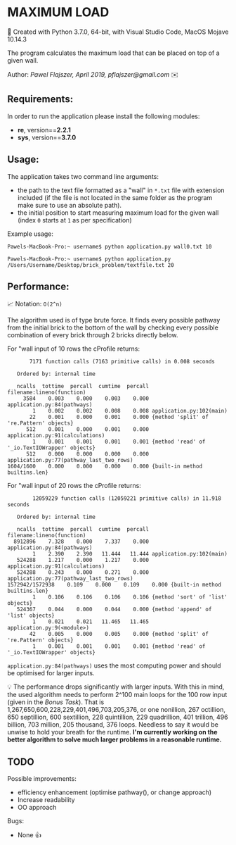 # MAXIMUM LOAD
:floppy_disk: Created with Python 3.7.0, 64-bit, with Visual Studio Code, MacOS Mojave 10.14.3

The program calculates the maximum load that can be placed on top of a given wall.

Author: _Pawel Flajszer, April 2019, pflajszer@gmail.com_ :envelope:

## Requirements:

In order to run the application please install the following modules:
- **re**, version==**2.2.1**
- **sys**, version==**3.7.0**

## Usage:

The application takes two command line arguments:
- the path to the text file formatted as a "wall" in ```*.txt``` file with extension included
  (if the file is not located in the same folder as the program make sure to use an absolute path).
- the initial position to start measuring maximum load for the given wall (index ```0``` starts at ```1``` as per specification)

Example usage:  

	Pawels-MacBook-Pro:~ username$ python application.py wall0.txt 10

	Pawels-MacBook-Pro:~ username$ python application.py /Users/Username/Desktop/brick_problem/textfile.txt 20

## Performance:

:chart_with_upwards_trend: Notation: ```O(2^n)```

The algorithm used is of type brute force. It finds every possible pathway from the initial brick to the bottom of the wall
by checking every possible combination of every brick through 2 bricks directly below.

For "wall input of 10 rows the cProfile returns:

           7171 function calls (7163 primitive calls) in 0.008 seconds

       Ordered by: internal time

       ncalls  tottime  percall  cumtime  percall filename:lineno(function)
         3584    0.003    0.000    0.003    0.000 application.py:84(pathways)
            1    0.002    0.002    0.008    0.008 application.py:102(main)
           22    0.001    0.000    0.001    0.000 {method 'split' of 're.Pattern' objects}
          512    0.001    0.000    0.001    0.000 application.py:91(calculations)
            1    0.001    0.001    0.001    0.001 {method 'read' of '_io.TextIOWrapper' objects}
          512    0.000    0.000    0.000    0.000 application.py:77(pathway_last_two_rows)
    1604/1600    0.000    0.000    0.000    0.000 {built-in method builtins.len}



For "wall input of 20 rows the cProfile returns:

	        12059229 function calls (12059221 primitive calls) in 11.918 seconds

       Ordered by: internal time

       ncalls  tottime  percall  cumtime  percall filename:lineno(function)
      8912896    7.328    0.000    7.337    0.000 application.py:84(pathways)
            1    2.390    2.390   11.444   11.444 application.py:102(main)
       524288    1.217    0.000    1.217    0.000 application.py:91(calculations)
       524288    0.243    0.000    0.271    0.000 application.py:77(pathway_last_two_rows)
    1572942/1572938    0.109    0.000    0.109    0.000 {built-in method builtins.len}
            1    0.106    0.106    0.106    0.106 {method 'sort' of 'list' objects}
       524367    0.044    0.000    0.044    0.000 {method 'append' of 'list' objects}
            1    0.021    0.021   11.465   11.465 application.py:9(<module>)
           42    0.005    0.000    0.005    0.000 {method 'split' of 're.Pattern' objects}
            1    0.001    0.001    0.001    0.001 {method 'read' of '_io.TextIOWrapper' objects}

```application.py:84(pathways)``` uses the most computing power and should be optimised for larger inputs.

:bulb: The performance drops significantly with larger inputs. With this in mind, the used algorithm needs to perform
2^100 main loops for the 100 row input (given in the _Bonus Task_). That is 1,267,650,600,228,229,401,496,703,205,376, or
one nonillion, 267 octillion, 650 septillion, 600 sextillion, 228 quintillion, 229 quadrillion, 401 trillion, 496 billion, 703 million, 205 thousand, 376 loops. Needless to say it would be unwise to hold your breath for the runtime.
**I'm currently working on the better algorithm to solve much larger problems in a reasonable runtime.**

## TODO

Possible improvements:
- efficiency enhancement (optimise pathway(), or change approach)
- Increase readability
- OO approach


Bugs:
- None :+1:


 
